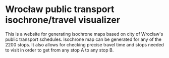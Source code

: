 # Wrocław public transport isochrone/travel visualizer
This is a website for generating isochrone maps based on city of Wrocław's public transport schedules. Isochrone map can be generated for any of the 2200 stops. It also allows for checking precise travel time and stops needed to visit in order to get from any stop A to any stop B.
